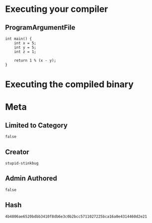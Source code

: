 # Executing your compiler

## ProgramArgumentFile

```
int main() {
    int x = 5;
    int y = 5;
    int z = 1;

    return 1 % (x - y);
}
```

# Executing the compiled binary

# Meta

## Limited to Category

```
false
```

## Creator

```
stupid-stinkbug
```

## Admin Authored

```
false
```

## Hash

```
4b4806ae6520bdbb3410f8db6e3c0b2bcc5711027225bca16a0e4314460d2e21
```
